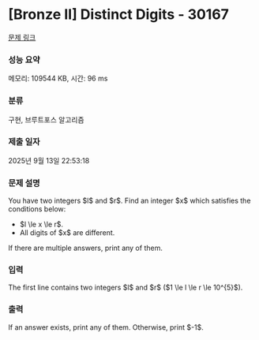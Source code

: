 # [Bronze II] Distinct Digits - 30167 

[문제 링크](https://www.acmicpc.net/problem/30167) 

### 성능 요약

메모리: 109544 KB, 시간: 96 ms

### 분류

구현, 브루트포스 알고리즘

### 제출 일자

2025년 9월 13일 22:53:18

### 문제 설명

<p>You have two integers $l$ and $r$. Find an integer $x$ which satisfies the conditions below:</p>

<ul>
	<li>$l \le x \le r$.</li>
	<li>All digits of $x$ are different.</li>
</ul>

<p>If there are multiple answers, print any of them.</p>

### 입력 

 <p>The first line contains two integers $l$ and $r$ ($1 \le l \le r \le 10^{5}$).</p>

### 출력 

 <p>If an answer exists, print any of them. Otherwise, print $-1$.</p>

